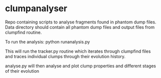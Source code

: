 # clumpanalyser
Repo containing scripts to analyse fragments found in phantom dump files.
Data directory should contain all phantom dump files and output files from clumpfind routine.

To run the analysis:
python runanalysis.py

This will run the tracker.py routine which iterates through clumpfind files and traces individual clumps through their 
evolution history.

analyse.py will then analyse and plot clump properties and different stages of their evolution
